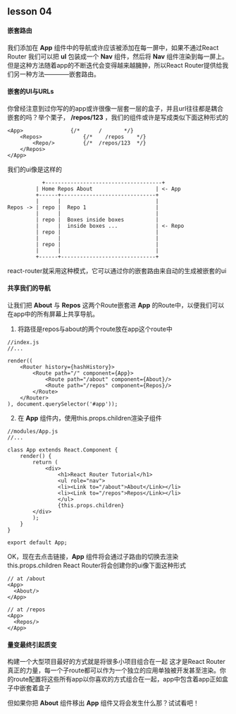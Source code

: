 ## lesson 04
#### 嵌套路由
我们添加在 **App** 组件中的导航或许应该被添加在每一屏中，如果不通过React Router 我们可以把 **ul** 包装成一个 **Nav** 组件，然后将 **Nav** 组件渲染到每一屏上。
但是这种方法随着app的不断迭代会变得越来越臃肿，所以React Router提供给我们另一种方法————嵌套路由。

#### 嵌套的UI与URLs
你曾经注意到过你写的的app或许很像一层套一层的盒子，并且url往往都是耦合嵌套的吗？举个栗子， **/repos/123** ，我们的组件或许是写成类似下面这种形式的
```
<App> 				{/*      /       */}
	<Repos>				{/*    /repos    */}
		<Repo/>			{/*  /repos/123  */}
	</Repos>
</App>
```

我们的ui像是这样的
```
  		   +-------------------------------------+
         | Home Repos About                    | <- App
         +------+------------------------------+
         |      |                              |
Repos -> | repo |  Repo 1                      |
         |      |                              |
         | repo |  Boxes inside boxes          |
         |      |  inside boxes ...            | <- Repo
         | repo |                              |
         |      |                              |
         | repo |                              |
         |      |                              |
         +------+------------------------------+
```

react-router就采用这种模式，它可以通过你的嵌套路由来自动的生成被嵌套的ui

#### 共享我们的导航
让我们把 **About** 与 **Repos** 这两个Route嵌套进 **App** 的Route中，以便我们可以在app中的所有屏幕上共享导航。
1. 将路径是repos与about的两个route放在app这个route中
```
//index.js
//...

render((
	<Router history={hashHistory}>
		<Route path="/" component={App}>
			<Route path="/about" component={About}/>
			<Route path="/repos" component={Repos}/>
		</Route>
	</Router>
), document.querySelector('#app'));
```

2. 在 **App** 组件内，使用this.props.children渲染子组件
```
//modules/App.js
//...

class App extends React.Component {
	render() {
		return (
			<div>
        		<h1>React Router Tutorial</h1>
        		<ul role="nav">
          		<li><Link to="/about">About</Link></li>
          		<li><Link to="/repos">Repos</Link></li>
        		</ul>
				{this.props.children}
      	</div>
		);
	}
}

export default App;
```

OK，现在去点击链接，**App** 组件将会通过子路由的切换去渲染this.props.children
React Router将会创建你的ui像下面这种形式
```
// at /about
<App>
  <About/>
</App>

// at /repos
<App>
  <Repos/>
</App>
```

#### 量变最终引起质变
构建一个大型项目最好的方式就是将很多小项目组合在一起
这才是React Router真正的力量，每一个子route都可以作为一个独立的应用单独被开发甚至渲染。你的route配置将这些所有app以你喜欢的方式组合在一起，app中包含着app正如盒子中嵌套着盒子

但如果你把 **About** 组件移出 **App** 组件又将会发生什么那？试试看吧！